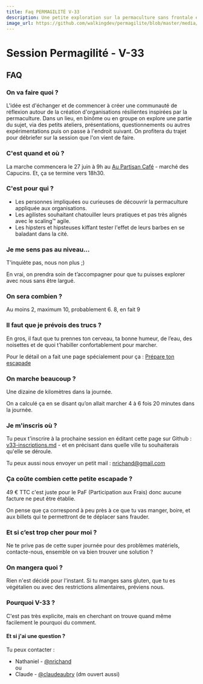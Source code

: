 ```yaml
---
title: Faq PERMAGILITÉ V-33
description: Une petite exploration sur la permaculture sans frontale et sans baudrier du côté de Bordeaux.
image_url: https://github.com/walkingdev/permagilite/blob/master/media/banner.jpg?raw=true
---
```


# Session Permagilité - V-33

## FAQ

### On va faire quoi ?

L'idée est d'échanger et de commencer à créer une communauté de réflexion autour de la création d'organisations résilientes inspirées par la permaculture.
Dans un lieu, en binôme ou en groupe on explore une partie du sujet, via des petits ateliers, présentations, questionnements ou autres expérimentations puis on passe à l'endroit suivant.
On profitera du trajet pour débriefer sur la session que l'on vient de faire.

### C'est quand et où ?

La marche commencera le 27 juin à 9h au [Au Partisan Café](https://www.facebook.com/PartisanCafeCapucins/) - marché des Capucins.
Et, ça se termine vers 18h30.

### C'est pour qui ?

- Les personnes impliquées ou curieuses de découvrir la permaculture appliquée aux organisations.
- Les agilistes souhaitant chatouiller leurs pratiques et pas très alignés avec le scaling™ agile.
- Les hipsters et hipsteuses kiffant tester l'effet de leurs barbes en se baladant dans la cité.

### Je me sens pas au niveau…

T’inquiète pas, nous non plus ;)

En vrai, on prendra soin de t’accompagner pour que tu puisses explorer avec nous sans être largué.

### On sera combien ?

Au moins 2, maximum 10, probablement 6. 
8, en fait 9

### Il faut que je prévois des trucs ?

En gros, il faut que tu prennes ton cerveau, ta bonne humeur, de l’eau, des noisettes et de quoi t’habiller confortablement pour marcher.

Pour le détail on a fait une page spécialement pour ça : [Prépare ton escapade](http://walkingdev.fr/#walkingdev/permagilite/blob/master/v33/prepare-ton-escapade.md)

### On marche beaucoup ?

Une dizaine de kilomètres dans la journée.

On a calculé ça en se disant qu’on allait marcher 4 à 6 fois 20 minutes dans la journée.

### Je m'inscris où ?

Tu peux t'inscrire à la prochaine session en éditant cette page sur Github : [v33-inscriptions.md](https://github.com/walkingdev/permagilite/edit/master/v33/inscriptions.md) - et en précisant dans quelle ville tu souhaiterais qu'elle se déroule.

Tu peux aussi nous envoyer un petit mail : [nrichand@gmail.com](mailto:nrichand@gmail.com)

### Ça coûte combien cette petite escapade ?

49 € TTC c'est juste pour le PaF (Participation aux Frais) donc aucune facture ne peut être établie.

On pense que ça correspond à peu près à ce que tu vas manger, boire, et aux billets qui te permettront de te déplacer sans frauder.

### Et si c’est trop cher pour moi ?

Ne te prive pas de cette super journée pour des problèmes matériels, contacte-nous, ensemble on va bien trouver une solution ? 

### On mangera quoi ?

Rien n'est décidé pour l'instant. Si tu manges sans gluten, que tu es végétalien ou avec des restrictions alimentaires, préviens nous.

### Pourquoi V-33 ?

C'est pas très explicite, mais en cherchant on trouve quand même facilement le pourquoi du comment.

#### Et si j'ai une question ?

Tu peux contacter :  
- Nathaniel - [@nrichand](http://twitter.com/nrichand)  
ou  
- Claude - [@claudeaubry](http://twitter.com/claudeaubry) (dm ouvert aussi) 
